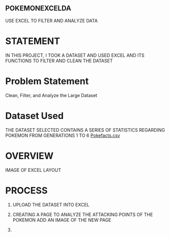 ## POKEMONEXCELDA
USE EXCEL TO FILTER AND ANALYZE DATA

# STATEMENT
IN THIS PROJECT, I TOOK A DATASET AND USED EXCEL AND ITS FUNCTIONS TO FILTER AND CLEAN THE DATASET

# Problem Statement
Clean, Filter, and Analyze the Large Dataset

# Dataset Used
THE DATASET SELECTED CONTAINS A SERIES OF STATISTICS REGARDING POKEMON FROM GENERATIONS 1 TO 6
[Pokefacts.csv](https://github.com/user-attachments/files/15523831/Pokefacts.csv)

# OVERVIEW
IMAGE OF EXCEL LAYOUT

# PROCESS
1. UPLOAD THE DATASET INTO EXCEL

2. CREATING A PAGE TO ANALYZE THE ATTACKING POINTS OF THE POKEMON
   ADD AN IMAGE OF THE NEW PAGE

3.
